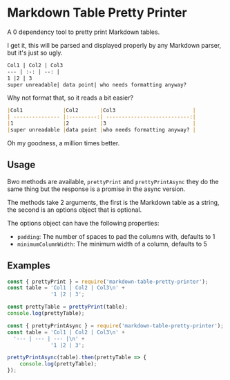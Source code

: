 # Markdown Table Pretty Printer
A 0 dependency tool to pretty print Markdown tables.

I get it, this will be parsed and displayed properly by any Markdown parser, but it's just so ugly.
```markdown
Col1 | Col2 | Col3
--- | :-: | --: |
1 |2 | 3
super unreadable| data point| who needs formatting anyway?
```

Why not format that, so it reads a bit easier?
```markdown
|Col1             |Col2       |Col3                         |
| --------------- |:---------:| ---------------------------:|
|1                |2          |3                            |
|super unreadable |data point |who needs formatting anyway? |
```

Oh my goodness, a million times better.

## Usage

Bwo methods are available, `prettyPrint` and `prettyPrintAsync` they do the same thing but the response is a promise in the async version.

The methods take 2 arguments, the first is the Markdown table as a string, the second is an options object that is optional.

The options object can have the following properties:
 - `padding`: The number of spaces to pad the columns with, defaults to 1
 - `minimumColumnWidth`: The minimum width of a column, defaults to 5

## Examples

```javascript
const { prettyPrint } = require('markdown-table-pretty-printer');
const table = 'Col1 | Col2 | Col3\n' +
              '1 |2 | 3';

const prettyTable = prettyPrint(table);
console.log(prettyTable);
```

```javascript
const { prettyPrintAsync } = require('markdown-table-pretty-printer');
const table = 'Col1 | Col2 | Col3\n' +
  '--- | --- | --- |\n' +
              '1 |2 | 3';

prettyPrintAsync(table).then(prettyTable => {
    console.log(prettyTable);
});
```